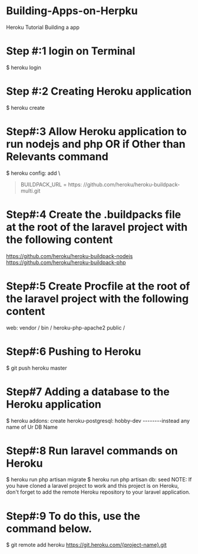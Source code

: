 # Building-Apps-on-Herpku
Heroku Tutorial Building a app
# Step #:1 login on Terminal
$ heroku login

# Step #:2 Creating Heroku application
$ heroku create

# Step#:3 Allow Heroku application to run nodejs and php OR if Other than Relevants command
$ heroku config: add \
> BUILDPACK_URL = https: //github.com/heroku/heroku-buildpack-multi.git
# Step#:4 Create the .buildpacks file at the root of the laravel project with the following content
https://github.com/heroku/heroku-buildpack-nodejs
https://github.com/heroku/heroku-buildpack-php

# Step#:5 Create Procfile at the root of the laravel project with the following content
web: vendor / bin / heroku-php-apache2 public /

# Step#:6 Pushing to Heroku
$ git push heroku master

# Step#7 Adding a database to the Heroku application
$ heroku addons: create heroku-postgresql: hobby-dev --------instead any name of Ur DB Name

# Step#:8 Run laravel commands on Heroku
$ heroku run php artisan migrate
$ heroku run php artisan db: seed
NOTE: If you have cloned a laravel project to work and this project is on Heroku, don't forget to add the remote Heroku repository to your laravel application.
# Step#:9 To do this, use the command below.
$ git remote add heroku https://git.heroku.com/{project-name}.git
